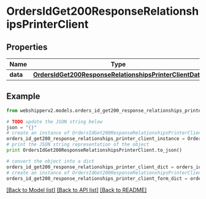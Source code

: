 # OrdersIdGet200ResponseRelationshipsPrinterClient


## Properties
Name | Type | Description | Notes
------------ | ------------- | ------------- | -------------
**data** | [**OrdersIdGet200ResponseRelationshipsPrinterClientData**](OrdersIdGet200ResponseRelationshipsPrinterClientData.md) |  | [optional] 

## Example

```python
from webshipperv2.models.orders_id_get200_response_relationships_printer_client import OrdersIdGet200ResponseRelationshipsPrinterClient

# TODO update the JSON string below
json = "{}"
# create an instance of OrdersIdGet200ResponseRelationshipsPrinterClient from a JSON string
orders_id_get200_response_relationships_printer_client_instance = OrdersIdGet200ResponseRelationshipsPrinterClient.from_json(json)
# print the JSON string representation of the object
print OrdersIdGet200ResponseRelationshipsPrinterClient.to_json()

# convert the object into a dict
orders_id_get200_response_relationships_printer_client_dict = orders_id_get200_response_relationships_printer_client_instance.to_dict()
# create an instance of OrdersIdGet200ResponseRelationshipsPrinterClient from a dict
orders_id_get200_response_relationships_printer_client_form_dict = orders_id_get200_response_relationships_printer_client.from_dict(orders_id_get200_response_relationships_printer_client_dict)
```
[[Back to Model list]](../README.md#documentation-for-models) [[Back to API list]](../README.md#documentation-for-api-endpoints) [[Back to README]](../README.md)



